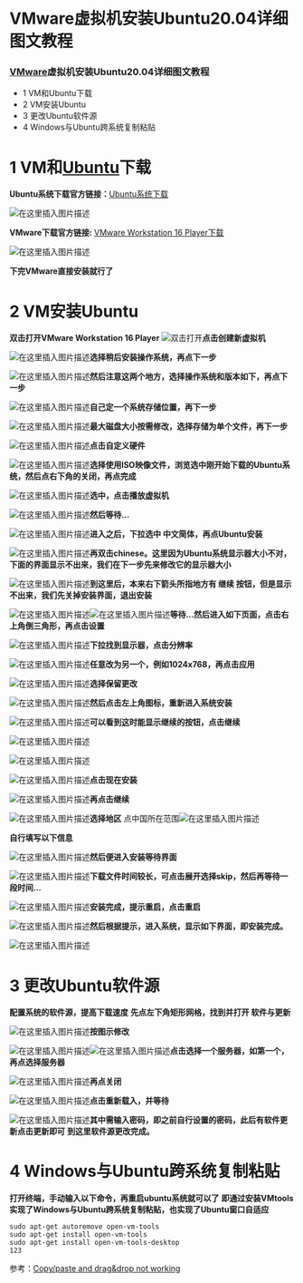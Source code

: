 # VMware虚拟机安装Ubuntu20.04详细图文教程

### [VMware](https://so.csdn.net/so/search?q=VMware&spm=1001.2101.3001.7020)虚拟机安装Ubuntu20.04详细图文教程

- 1 VM和Ubuntu下载
- 2 VM安装Ubuntu
- 3 更改Ubuntu软件源
- 4 Windows与Ubuntu跨系统复制粘贴

# 1 VM和[Ubuntu](https://so.csdn.net/so/search?q=Ubuntu&spm=1001.2101.3001.7020)下载

**Ubuntu系统下载官方链接：**[Ubuntu系统下载](https://ubuntu.com/download/desktop)

![在这里插入图片描述](img/ubuntu安装教程/watermark,type_ZHJvaWRzYW5zZmFsbGJhY2s,shadow_50,text_Q1NETiBA5aW95YOP5b6I5aW95ZCD,size_20,color_FFFFFF,t_70,g_se,x_16-20230202230044384.png)

**VMware下载官方链接:** [VMware Workstation 16 Player下载 ](https://www.vmware.com/cn/products/workstation-player/workstation-player-evaluation.html)

![在这里插入图片描述](img/ubuntu安装教程/watermark,type_ZHJvaWRzYW5zZmFsbGJhY2s,shadow_50,text_Q1NETiBA5aW95YOP5b6I5aW95ZCD,size_20,color_FFFFFF,t_70,g_se,x_16-20230202230044432.png)

**下完VMware直接安装就行了**

# 2 VM安装Ubuntu

**双击打开VMware Workstation 16 Player**
![双击打开](img/ubuntu安装教程/d49d73980c79436baea7d2c45f698f41-20230202230044356.png)**点击创建新虚拟机**

![在这里插入图片描述](img/ubuntu安装教程/watermark,type_ZHJvaWRzYW5zZmFsbGJhY2s,shadow_50,text_Q1NETiBA5aW95YOP5b6I5aW95ZCD,size_20,color_FFFFFF,t_70,g_se,x_16-20230202230044374.png)**选择稍后安装操作系统，再点下一步**

![在这里插入图片描述](img/ubuntu安装教程/watermark,type_ZHJvaWRzYW5zZmFsbGJhY2s,shadow_50,text_Q1NETiBA5aW95YOP5b6I5aW95ZCD,size_15,color_FFFFFF,t_70,g_se,x_16-20230202230044362.png)**然后注意这两个地方，选择操作系统和版本如下，再点下一步**

![在这里插入图片描述](img/ubuntu安装教程/watermark,type_ZHJvaWRzYW5zZmFsbGJhY2s,shadow_50,text_Q1NETiBA5aW95YOP5b6I5aW95ZCD,size_15,color_FFFFFF,t_70,g_se,x_16-20230202230044365.png)**自己定一个系统存储位置，再下一步**

![在这里插入图片描述](img/ubuntu安装教程/watermark,type_ZHJvaWRzYW5zZmFsbGJhY2s,shadow_50,text_Q1NETiBA5aW95YOP5b6I5aW95ZCD,size_15,color_FFFFFF,t_70,g_se,x_16-20230202230044373.png)**最大磁盘大小按需修改，选择存储为单个文件，再下一步**

![在这里插入图片描述](img/ubuntu安装教程/watermark,type_ZHJvaWRzYW5zZmFsbGJhY2s,shadow_50,text_Q1NETiBA5aW95YOP5b6I5aW95ZCD,size_15,color_FFFFFF,t_70,g_se,x_16-20230202230044391.png)**点击自定义硬件**

![在这里插入图片描述](img/ubuntu安装教程/watermark,type_ZHJvaWRzYW5zZmFsbGJhY2s,shadow_50,text_Q1NETiBA5aW95YOP5b6I5aW95ZCD,size_15,color_FFFFFF,t_70,g_se,x_16-20230202230044392.png)**选择使用ISO映像文件，浏览选中刚开始下载的Ubuntu系统，然后点右下角的关闭，再点完成**

![在这里插入图片描述](img/ubuntu安装教程/watermark,type_ZHJvaWRzYW5zZmFsbGJhY2s,shadow_50,text_Q1NETiBA5aW95YOP5b6I5aW95ZCD,size_20,color_FFFFFF,t_70,g_se,x_16-20230202230044398.png)**选中，点击播放虚拟机**

![在这里插入图片描述](img/ubuntu安装教程/watermark,type_ZHJvaWRzYW5zZmFsbGJhY2s,shadow_50,text_Q1NETiBA5aW95YOP5b6I5aW95ZCD,size_20,color_FFFFFF,t_70,g_se,x_16-20230202230044407.png)**然后等待…**

![在这里插入图片描述](img/ubuntu安装教程/watermark,type_ZHJvaWRzYW5zZmFsbGJhY2s,shadow_50,text_Q1NETiBA5aW95YOP5b6I5aW95ZCD,size_20,color_FFFFFF,t_70,g_se,x_16-20230202230044404.png)**进入之后，下拉选中 中文简体，再点Ubuntu安装**

![在这里插入图片描述](img/ubuntu安装教程/watermark,type_ZHJvaWRzYW5zZmFsbGJhY2s,shadow_50,text_Q1NETiBA5aW95YOP5b6I5aW95ZCD,size_20,color_FFFFFF,t_70,g_se,x_16-20230202230044433.png)**再双击chinese。这里因为Ubuntu系统显示器大小不对，下面的界面显示不出来，我们在下一步先来修改它的显示器大小**

![在这里插入图片描述](img/ubuntu安装教程/watermark,type_ZHJvaWRzYW5zZmFsbGJhY2s,shadow_50,text_Q1NETiBA5aW95YOP5b6I5aW95ZCD,size_20,color_FFFFFF,t_70,g_se,x_16-20230202230044436.png)**到这里后，本来右下箭头所指地方有 继续 按钮，但是显示不出来，我们先关掉安装界面，退出安装**

![在这里插入图片描述](img/ubuntu安装教程/watermark,type_ZHJvaWRzYW5zZmFsbGJhY2s,shadow_50,text_Q1NETiBA5aW95YOP5b6I5aW95ZCD,size_20,color_FFFFFF,t_70,g_se,x_16-20230202230044430.png)![在这里插入图片描述](img/ubuntu安装教程/watermark,type_ZHJvaWRzYW5zZmFsbGJhY2s,shadow_50,text_Q1NETiBA5aW95YOP5b6I5aW95ZCD,size_19,color_FFFFFF,t_70,g_se,x_16-20230202230044434.png)**等待…然后进入如下页面，点击右上角倒三角形，再点击设置**

![在这里插入图片描述](img/ubuntu安装教程/watermark,type_ZHJvaWRzYW5zZmFsbGJhY2s,shadow_50,text_Q1NETiBA5aW95YOP5b6I5aW95ZCD,size_20,color_FFFFFF,t_70,g_se,x_16-20230202230044491.png)**下拉找到显示器，点击分辨率**

![在这里插入图片描述](img/ubuntu安装教程/watermark,type_ZHJvaWRzYW5zZmFsbGJhY2s,shadow_50,text_Q1NETiBA5aW95YOP5b6I5aW95ZCD,size_20,color_FFFFFF,t_70,g_se,x_16-20230202230044462.png)**任意改为另一个，例如1024x768，再点击应用**

![在这里插入图片描述](img/ubuntu安装教程/watermark,type_ZHJvaWRzYW5zZmFsbGJhY2s,shadow_50,text_Q1NETiBA5aW95YOP5b6I5aW95ZCD,size_20,color_FFFFFF,t_70,g_se,x_16-20230202230044466.png)**选择保留更改**

![在这里插入图片描述](img/ubuntu安装教程/watermark,type_ZHJvaWRzYW5zZmFsbGJhY2s,shadow_50,text_Q1NETiBA5aW95YOP5b6I5aW95ZCD,size_20,color_FFFFFF,t_70,g_se,x_16-20230202230044469-5350044.png)**然后点击左上角图标，重新进入系统安装**

![在这里插入图片描述](img/ubuntu安装教程/watermark,type_ZHJvaWRzYW5zZmFsbGJhY2s,shadow_50,text_Q1NETiBA5aW95YOP5b6I5aW95ZCD,size_20,color_FFFFFF,t_70,g_se,x_16-20230202230044469.png)**可以看到这时能显示继续的按钮，点击继续**

![在这里插入图片描述](img/ubuntu安装教程/watermark,type_ZHJvaWRzYW5zZmFsbGJhY2s,shadow_50,text_Q1NETiBA5aW95YOP5b6I5aW95ZCD,size_20,color_FFFFFF,t_70,g_se,x_16-20230202230044512.png)

![在这里插入图片描述](img/ubuntu安装教程/watermark,type_ZHJvaWRzYW5zZmFsbGJhY2s,shadow_50,text_Q1NETiBA5aW95YOP5b6I5aW95ZCD,size_20,color_FFFFFF,t_70,g_se,x_16-20230202230044516.png)

![在这里插入图片描述](img/ubuntu安装教程/watermark,type_ZHJvaWRzYW5zZmFsbGJhY2s,shadow_50,text_Q1NETiBA5aW95YOP5b6I5aW95ZCD,size_20,color_FFFFFF,t_70,g_se,x_16-20230202230044501.png)**点击现在安装**

![在这里插入图片描述](img/ubuntu安装教程/watermark,type_ZHJvaWRzYW5zZmFsbGJhY2s,shadow_50,text_Q1NETiBA5aW95YOP5b6I5aW95ZCD,size_20,color_FFFFFF,t_70,g_se,x_16-20230202230044512-5350044.png)**再点击继续**

![在这里插入图片描述](img/ubuntu安装教程/watermark,type_ZHJvaWRzYW5zZmFsbGJhY2s,shadow_50,text_Q1NETiBA5aW95YOP5b6I5aW95ZCD,size_20,color_FFFFFF,t_70,g_se,x_16-20230202230044529.png)**选择地区**
点中国所在范围![在这里插入图片描述](img/ubuntu安装教程/385af46dc7584c989052481f68999394-20230202230044526.png)

**自行填写以下信息**

![在这里插入图片描述](img/ubuntu安装教程/watermark,type_ZHJvaWRzYW5zZmFsbGJhY2s,shadow_50,text_Q1NETiBA5aW95YOP5b6I5aW95ZCD,size_20,color_FFFFFF,t_70,g_se,x_16-20230202230044506.png)**然后便进入安装等待界面**

![在这里插入图片描述](img/ubuntu安装教程/watermark,type_ZHJvaWRzYW5zZmFsbGJhY2s,shadow_50,text_Q1NETiBA5aW95YOP5b6I5aW95ZCD,size_20,color_FFFFFF,t_70,g_se,x_16-20230202230044569.png)**下载文件时间较长，可点击展开选择skip，然后再等待一段时间…**

![在这里插入图片描述](img/ubuntu安装教程/watermark,type_ZHJvaWRzYW5zZmFsbGJhY2s,shadow_50,text_Q1NETiBA5aW95YOP5b6I5aW95ZCD,size_20,color_FFFFFF,t_70,g_se,x_16-20230202230044557.png)**安装完成，提示重启，点击重启**

![在这里插入图片描述](img/ubuntu安装教程/watermark,type_ZHJvaWRzYW5zZmFsbGJhY2s,shadow_50,text_Q1NETiBA5aW95YOP5b6I5aW95ZCD,size_19,color_FFFFFF,t_70,g_se,x_16-20230202230044544.png)**然后根据提示，进入系统，显示如下界面，即安装完成。**

![在这里插入图片描述](img/ubuntu安装教程/watermark,type_ZHJvaWRzYW5zZmFsbGJhY2s,shadow_50,text_Q1NETiBA5aW95YOP5b6I5aW95ZCD,size_20,color_FFFFFF,t_70,g_se,x_16-20230202230044541.png)

# 3 更改Ubuntu软件源

**配置系统的软件源，提高下载速度**
**先点左下角矩形网格，找到并打开 软件与更新**

![在这里插入图片描述](img/ubuntu安装教程/watermark,type_ZHJvaWRzYW5zZmFsbGJhY2s,shadow_50,text_Q1NETiBA5aW95YOP5b6I5aW95ZCD,size_20,color_FFFFFF,t_70,g_se,x_16-20230202230044760.png)**按图示修改**

![在这里插入图片描述](img/ubuntu安装教程/watermark,type_ZHJvaWRzYW5zZmFsbGJhY2s,shadow_50,text_Q1NETiBA5aW95YOP5b6I5aW95ZCD,size_20,color_FFFFFF,t_70,g_se,x_16-20230202230044561.png)![在这里插入图片描述](img/ubuntu安装教程/watermark,type_ZHJvaWRzYW5zZmFsbGJhY2s,shadow_50,text_Q1NETiBA5aW95YOP5b6I5aW95ZCD,size_20,color_FFFFFF,t_70,g_se,x_16-20230202230044570.png)**点击选择一个服务器，如第一个，再点选择服务器**

![在这里插入图片描述](img/ubuntu安装教程/watermark,type_ZHJvaWRzYW5zZmFsbGJhY2s,shadow_50,text_Q1NETiBA5aW95YOP5b6I5aW95ZCD,size_16,color_FFFFFF,t_70,g_se,x_16-20230202230044577.png)**再点关闭**

![在这里插入图片描述](img/ubuntu安装教程/watermark,type_ZHJvaWRzYW5zZmFsbGJhY2s,shadow_50,text_Q1NETiBA5aW95YOP5b6I5aW95ZCD,size_20,color_FFFFFF,t_70,g_se,x_16-20230202230044575.png)**点击重新载入，并等待**

![在这里插入图片描述](img/ubuntu安装教程/watermark,type_ZHJvaWRzYW5zZmFsbGJhY2s,shadow_50,text_Q1NETiBA5aW95YOP5b6I5aW95ZCD,size_20,color_FFFFFF,t_70,g_se,x_16-20230202230044582.png)**其中需输入密码，即之前自行设置的密码，此后有软件更新点击更新即可**
**到这里软件源更改完成。**

# 4 Windows与Ubuntu跨系统复制粘贴

**打开终端，手动输入以下命令，再重启ubuntu系统就可以了**
**即通过安装VMtools实现了Windows与Ubuntu跨系统复制粘贴，也实现了Ubuntu窗口自适应**

```
sudo apt-get autoremove open-vm-tools
sudo apt-get install open-vm-tools
sudo apt-get install open-vm-tools-desktop
123
```

参考：[Copy/paste and drag&drop not working](https://askubuntu.com/questions/691585/copy-paste-and-dragdrop-not-working-in-vmware-machine-with-ubuntu/824341#824341)